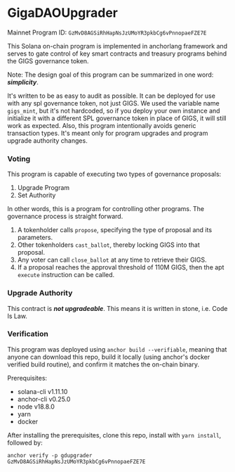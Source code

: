 # GigaDAOUpgrader

Mainnet Program ID: `GzMvD8AGSiRhHapNsJzUMoYR3pkbCg6vPnnopaeFZE7E`

This Solana on-chain program is implemented in anchorlang framework and serves to gate control of key smart contracts
and treasury programs behind the GIGS governance token. 

Note: The design goal of this program can be summarized in one word: ***simplicity***.

It's written to be as easy to audit as possible. It can be deployed for use with any spl governance token, not just GIGS. 
We used the variable name `gigs_mint`, but it's not hardcoded, so if you deploy your own instance and initialize it 
with a different SPL governance token in place of GIGS, it will still work as expected. Also, this program intentionally 
avoids generic transaction types. It's meant only for program upgrades and program upgrade authority changes. 

### Voting

This program is capable of executing two types of governance proposals:

1) Upgrade Program
2) Set Authority

In other words, this is a program for controlling other programs. The governance process is straight forward.

1) A tokenholder calls `propose`, specifying the type of proposal and its parameters.
2) Other tokenholders `cast_ballot`, thereby locking GIGS into that proposal.
3) Any voter can call `close_ballot` at any time to retrieve their GIGS.
4) If a proposal reaches the approval threshold of 110M GIGS, then the apt `execute` instruction can be called.

### Upgrade Authority

This contract is ***not upgradeable***. This means it is written in stone, i.e. Code Is Law.

### Verification

This program was deployed using `anchor build --verifiable`, meaning that anyone can download this repo,
build it locally (using anchor's docker verified build routine), and confirm it matches the on-chain binary.

Prerequisites:
- solana-cli v1.11.10
- anchor-cli v0.25.0
- node v18.8.0
- yarn
- docker

After installing the prerequisites, clone this repo, install with `yarn install`, followed by:

`anchor verify -p gdupgrader GzMvD8AGSiRhHapNsJzUMoYR3pkbCg6vPnnopaeFZE7E`



